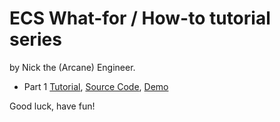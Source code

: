 # ECS What-for / How-to tutorial series 

by Nick the (Arcane) Engineer.

* Part 1 [Tutorial](part1.md), [Source Code](https://raw.github.com/ArcaneEngineer/ECS-tutorials/main/part1.js), [Demo](https://raw.githack.com/ArcaneEngineer/ECS-tutorials/main/part1.html)

Good luck, have fun!
